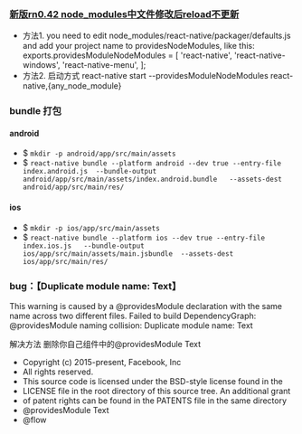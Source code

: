 
### [新版rn0.42 node_modules中文件修改后reload不更新](http://stackoverflow.com/questions/41555050/how-to-watch-react-native-node-modules-changes)

* 方法1. you need to edit node_modules/react-native/packager/defaults.js and add your project name to providesNodeModules, like this: exports.providesModuleNodeModules = [ 'react-native', 'react-native-windows', 'react-native-menu', ];
* 方法2. 启动方式  react-native start  --providesModuleNodeModules react-native,{any_node_module}

### bundle 打包
#### android
* $ `mkdir -p android/app/src/main/assets`
* $ `react-native bundle --platform android --dev true --entry-file index.android.js  --bundle-output android/app/src/main/assets/index.android.bundle   --assets-dest android/app/src/main/res/`
#### ios
* $ `mkdir -p ios/app/src/main/assets`
* $ `react-native bundle --platform ios --dev true --entry-file index.ios.js   --bundle-output ios/app/src/main/assets/main.jsbundle  --assets-dest  ios/app/src/main/res/`

### bug：【Duplicate module name: Text】
This warning is caused by a @providesModule declaration with the same name across two different files.
Failed to build DependencyGraph: @providesModule naming collision:
Duplicate module name: Text

解决方法 删除你自己组件中的@providesModule Text

 * Copyright (c) 2015-present, Facebook, Inc
 * All rights reserved.
 * This source code is licensed under the BSD-style license found in the     
 * LICENSE file in the root directory of this source tree. An additional grant
 * of patent rights can be found in the PATENTS file in the same directory
 * @providesModule Text
 * @flow



